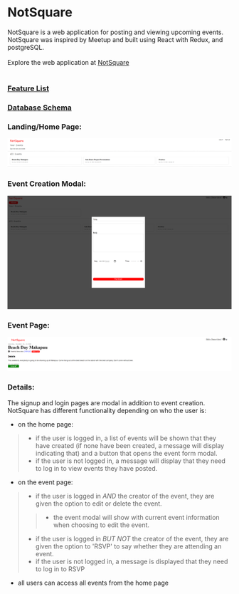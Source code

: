 # NotSquare

NotSquare is a web application for posting and viewing upcoming events. NotSquare was inspired by Meetup and built using React with Redux, and postgreSQL.
<br>
<br>
Explore the web application at [NotSquare](https://not-square.herokuapp.com)
<br>
<br>
### [Feature List](https://github.com/Geoffst3r/not-square/wiki/feature-list)
### [Database Schema](https://github.com/Geoffst3r/not-square/wiki/database-schema)
### Landing/Home Page:
![image](https://github.com/Geoffst3r/not-square/blob/main/images/landing-page.PNG)
<br>
### Event Creation Modal:
![image](https://github.com/Geoffst3r/not-square/blob/main/images/event-creation.PNG)
<br>
### Event Page:
![image](https://github.com/Geoffst3r/not-square/blob/main/images/single-event.PNG)
<br>
### Details:
The signup and login pages are modal in addition to event creation. NotSquare has different functionality depending on who the user is:
* on the home page:
> * if the user is logged in, a list of events will be shown that they have created (if none have been created, a message will display indicating that) and a button that opens the event form modal.
> * if the user is not logged in, a message will display that they need to log in to view events they have posted.
* on the event page:
> * if the user is logged in *AND* the creator of the event, they are given the option to edit or delete the event.
> > * the event modal will show with current event information when choosing to edit the event.
> * if the user is logged in *BUT NOT* the creator of the event, they are given the option to 'RSVP' to say whether they are attending an event.
> * if the user is not logged in, a message is displayed that they need to log in to RSVP
* all users can access all events from the home page
<br>
